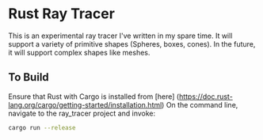 # Rust Ray Tracer
This is an experimental ray tracer I've written in my spare time.
It will support a variety of primitive shapes (Spheres, boxes, cones).
In the future, it will support complex shapes like meshes.

## To Build
Ensure that Rust with Cargo is installed from [here] (https://doc.rust-lang.org/cargo/getting-started/installation.html)
On the command line, navigate to the ray_tracer project and invoke:
```bash
cargo run --release
```